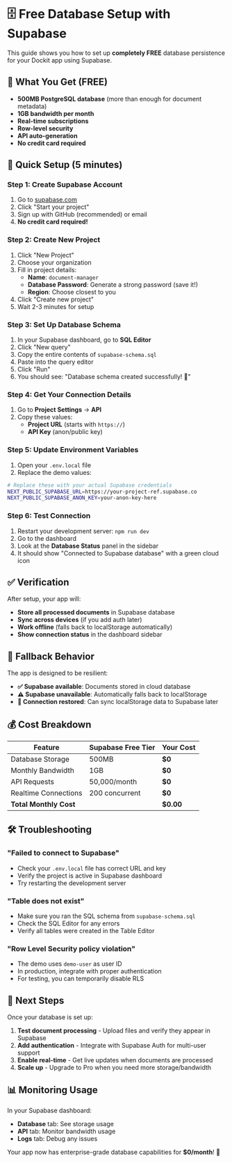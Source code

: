 # 🗄️ Free Database Setup with Supabase

This guide shows you how to set up **completely FREE** database persistence for your Dockit app using Supabase.

## 🎯 What You Get (FREE)

- **500MB PostgreSQL database** (more than enough for document metadata)
- **1GB bandwidth per month** 
- **Real-time subscriptions**
- **Row-level security**
- **API auto-generation**
- **No credit card required**

## 🚀 Quick Setup (5 minutes)

### Step 1: Create Supabase Account
1. Go to [supabase.com](https://supabase.com)
2. Click "Start your project" 
3. Sign up with GitHub (recommended) or email
4. **No credit card required!**

### Step 2: Create New Project
1. Click "New Project"
2. Choose your organization
3. Fill in project details:
   - **Name**: `document-manager`
   - **Database Password**: Generate a strong password (save it!)
   - **Region**: Choose closest to you
4. Click "Create new project"
5. Wait 2-3 minutes for setup

### Step 3: Set Up Database Schema
1. In your Supabase dashboard, go to **SQL Editor**
2. Click "New query"
3. Copy the entire contents of `supabase-schema.sql` 
4. Paste into the query editor
5. Click "Run" 
6. You should see: "Database schema created successfully! 🎉"

### Step 4: Get Your Connection Details
1. Go to **Project Settings** → **API**
2. Copy these values:
   - **Project URL** (starts with `https://`)
   - **API Key** (anon/public key)

### Step 5: Update Environment Variables
1. Open your `.env.local` file
2. Replace the demo values:

```bash
# Replace these with your actual Supabase credentials
NEXT_PUBLIC_SUPABASE_URL=https://your-project-ref.supabase.co
NEXT_PUBLIC_SUPABASE_ANON_KEY=your-anon-key-here
```

### Step 6: Test Connection
1. Restart your development server: `npm run dev`
2. Go to the dashboard
3. Look at the **Database Status** panel in the sidebar
4. It should show "Connected to Supabase database" with a green cloud icon

## ✅ Verification

After setup, your app will:

- **Store all processed documents** in Supabase database
- **Sync across devices** (if you add auth later)
- **Work offline** (falls back to localStorage automatically)
- **Show connection status** in the dashboard sidebar

## 🔄 Fallback Behavior

The app is designed to be resilient:

- **✅ Supabase available**: Documents stored in cloud database
- **⚠️ Supabase unavailable**: Automatically falls back to localStorage
- **🔄 Connection restored**: Can sync localStorage data to Supabase later

## 💰 Cost Breakdown

| Feature | Supabase Free Tier | Your Cost |
|---------|-------------------|-----------|
| Database Storage | 500MB | **$0** |
| Monthly Bandwidth | 1GB | **$0** |
| API Requests | 50,000/month | **$0** |
| Realtime Connections | 200 concurrent | **$0** |
| **Total Monthly Cost** | | **$0.00** |

## 🛠️ Troubleshooting

### "Failed to connect to Supabase"
- Check your `.env.local` file has correct URL and key
- Verify the project is active in Supabase dashboard
- Try restarting the development server

### "Table does not exist"
- Make sure you ran the SQL schema from `supabase-schema.sql`
- Check the SQL Editor for any errors
- Verify all tables were created in the Table Editor

### "Row Level Security policy violation"
- The demo uses `demo-user` as user ID
- In production, integrate with proper authentication
- For testing, you can temporarily disable RLS

## 🚀 Next Steps

Once your database is set up:

1. **Test document processing** - Upload files and verify they appear in Supabase
2. **Add authentication** - Integrate with Supabase Auth for multi-user support  
3. **Enable real-time** - Get live updates when documents are processed
4. **Scale up** - Upgrade to Pro when you need more storage/bandwidth

## 📊 Monitoring Usage

In your Supabase dashboard:
- **Database** tab: See storage usage
- **API** tab: Monitor bandwidth usage  
- **Logs** tab: Debug any issues

Your app now has enterprise-grade database capabilities for **$0/month**! 🎉
